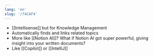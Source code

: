 ```yaml
---
lang: 'en'
slug: '/74CAF4'
---
```


- [[Intellisense]] but for Knowledge Management
- Automatically finds and links related topics
- More like [[Notion AI]]? What if Notion AI got super powerful, giving insight into your written documents?
- Like [[Copilot]] or [[IntelliJ]]
